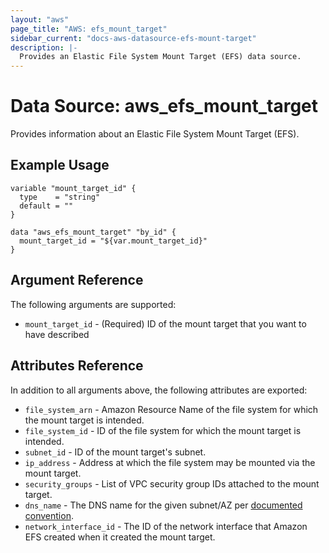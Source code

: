 ```yaml
---
layout: "aws"
page_title: "AWS: efs_mount_target"
sidebar_current: "docs-aws-datasource-efs-mount-target"
description: |-
  Provides an Elastic File System Mount Target (EFS) data source.
---
```


# Data Source: aws_efs_mount_target

Provides information about an Elastic File System Mount Target (EFS).

## Example Usage

```hcl
variable "mount_target_id" {
  type    = "string"
  default = ""
}

data "aws_efs_mount_target" "by_id" {
  mount_target_id = "${var.mount_target_id}"
}
```

## Argument Reference

The following arguments are supported:

* `mount_target_id` - (Required) ID of the mount target that you want to have described

## Attributes Reference

In addition to all arguments above, the following attributes are exported:

* `file_system_arn` - Amazon Resource Name of the file system for which the mount target is intended.
* `file_system_id` - ID of the file system for which the mount target is intended.
* `subnet_id` - ID of the mount target's subnet.
* `ip_address` - Address at which the file system may be mounted via the mount target.
* `security_groups` - List of VPC security group IDs attached to the mount target.
* `dns_name` - The DNS name for the given subnet/AZ per [documented convention](http://docs.aws.amazon.com/efs/latest/ug/mounting-fs-mount-cmd-dns-name.html).
* `network_interface_id` - The ID of the network interface that Amazon EFS created when it created the mount target.

